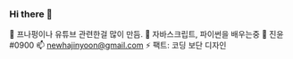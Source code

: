 ### Hi there 👋


🔭 프나펑이나 유튜브 관련한걸 많이 만듬.
🌱 자바스크립트, 파이썬을 배우는중
💬 진윤#0900
📫 newhajinyoon@gmail.com
⚡ 팩트: 코딩 보단 디자인
